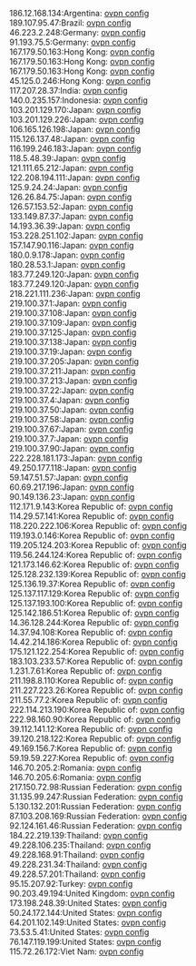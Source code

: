 186.12.168.134:Argentina: [ovpn config](vpn/186_12_168_134.ovpn)  
189.107.95.47:Brazil: [ovpn config](vpn/189_107_95_47.ovpn)  
46.223.2.248:Germany: [ovpn config](vpn/46_223_2_248.ovpn)  
91.193.75.5:Germany: [ovpn config](vpn/91_193_75_5.ovpn)  
167.179.50.163:Hong Kong: [ovpn config](vpn/167_179_50_163.ovpn)  
167.179.50.163:Hong Kong: [ovpn config](vpn/167_179_50_163.ovpn)  
167.179.50.163:Hong Kong: [ovpn config](vpn/167_179_50_163.ovpn)  
45.125.0.246:Hong Kong: [ovpn config](vpn/45_125_0_246.ovpn)  
117.207.28.37:India: [ovpn config](vpn/117_207_28_37.ovpn)  
140.0.235.157:Indonesia: [ovpn config](vpn/140_0_235_157.ovpn)  
103.201.129.170:Japan: [ovpn config](vpn/103_201_129_170.ovpn)  
103.201.129.226:Japan: [ovpn config](vpn/103_201_129_226.ovpn)  
106.165.126.198:Japan: [ovpn config](vpn/106_165_126_198.ovpn)  
115.126.137.48:Japan: [ovpn config](vpn/115_126_137_48.ovpn)  
116.199.246.183:Japan: [ovpn config](vpn/116_199_246_183.ovpn)  
118.5.48.39:Japan: [ovpn config](vpn/118_5_48_39.ovpn)  
121.111.65.212:Japan: [ovpn config](vpn/121_111_65_212.ovpn)  
122.208.194.111:Japan: [ovpn config](vpn/122_208_194_111.ovpn)  
125.9.24.24:Japan: [ovpn config](vpn/125_9_24_24.ovpn)  
126.26.84.75:Japan: [ovpn config](vpn/126_26_84_75.ovpn)  
126.57.153.52:Japan: [ovpn config](vpn/126_57_153_52.ovpn)  
133.149.87.37:Japan: [ovpn config](vpn/133_149_87_37.ovpn)  
14.193.36.39:Japan: [ovpn config](vpn/14_193_36_39.ovpn)  
153.228.251.102:Japan: [ovpn config](vpn/153_228_251_102.ovpn)  
157.147.90.116:Japan: [ovpn config](vpn/157_147_90_116.ovpn)  
180.0.9.178:Japan: [ovpn config](vpn/180_0_9_178.ovpn)  
180.28.53.1:Japan: [ovpn config](vpn/180_28_53_1.ovpn)  
183.77.249.120:Japan: [ovpn config](vpn/183_77_249_120.ovpn)  
183.77.249.120:Japan: [ovpn config](vpn/183_77_249_120.ovpn)  
218.221.111.236:Japan: [ovpn config](vpn/218_221_111_236.ovpn)  
219.100.37.1:Japan: [ovpn config](vpn/219_100_37_1.ovpn)  
219.100.37.108:Japan: [ovpn config](vpn/219_100_37_108.ovpn)  
219.100.37.109:Japan: [ovpn config](vpn/219_100_37_109.ovpn)  
219.100.37.125:Japan: [ovpn config](vpn/219_100_37_125.ovpn)  
219.100.37.138:Japan: [ovpn config](vpn/219_100_37_138.ovpn)  
219.100.37.19:Japan: [ovpn config](vpn/219_100_37_19.ovpn)  
219.100.37.205:Japan: [ovpn config](vpn/219_100_37_205.ovpn)  
219.100.37.211:Japan: [ovpn config](vpn/219_100_37_211.ovpn)  
219.100.37.213:Japan: [ovpn config](vpn/219_100_37_213.ovpn)  
219.100.37.22:Japan: [ovpn config](vpn/219_100_37_22.ovpn)  
219.100.37.4:Japan: [ovpn config](vpn/219_100_37_4.ovpn)  
219.100.37.50:Japan: [ovpn config](vpn/219_100_37_50.ovpn)  
219.100.37.58:Japan: [ovpn config](vpn/219_100_37_58.ovpn)  
219.100.37.67:Japan: [ovpn config](vpn/219_100_37_67.ovpn)  
219.100.37.7:Japan: [ovpn config](vpn/219_100_37_7.ovpn)  
219.100.37.90:Japan: [ovpn config](vpn/219_100_37_90.ovpn)  
222.228.181.173:Japan: [ovpn config](vpn/222_228_181_173.ovpn)  
49.250.177.118:Japan: [ovpn config](vpn/49_250_177_118.ovpn)  
59.147.51.57:Japan: [ovpn config](vpn/59_147_51_57.ovpn)  
60.69.217.196:Japan: [ovpn config](vpn/60_69_217_196.ovpn)  
90.149.136.23:Japan: [ovpn config](vpn/90_149_136_23.ovpn)  
112.171.9.143:Korea Republic of: [ovpn config](vpn/112_171_9_143.ovpn)  
114.29.57.141:Korea Republic of: [ovpn config](vpn/114_29_57_141.ovpn)  
118.220.222.106:Korea Republic of: [ovpn config](vpn/118_220_222_106.ovpn)  
119.193.0.146:Korea Republic of: [ovpn config](vpn/119_193_0_146.ovpn)  
119.205.124.203:Korea Republic of: [ovpn config](vpn/119_205_124_203.ovpn)  
119.56.244.124:Korea Republic of: [ovpn config](vpn/119_56_244_124.ovpn)  
121.173.146.62:Korea Republic of: [ovpn config](vpn/121_173_146_62.ovpn)  
125.128.232.139:Korea Republic of: [ovpn config](vpn/125_128_232_139.ovpn)  
125.136.19.37:Korea Republic of: [ovpn config](vpn/125_136_19_37.ovpn)  
125.137.117.129:Korea Republic of: [ovpn config](vpn/125_137_117_129.ovpn)  
125.137.193.100:Korea Republic of: [ovpn config](vpn/125_137_193_100.ovpn)  
125.142.186.51:Korea Republic of: [ovpn config](vpn/125_142_186_51.ovpn)  
14.36.128.244:Korea Republic of: [ovpn config](vpn/14_36_128_244.ovpn)  
14.37.94.108:Korea Republic of: [ovpn config](vpn/14_37_94_108.ovpn)  
14.42.214.186:Korea Republic of: [ovpn config](vpn/14_42_214_186.ovpn)  
175.121.122.254:Korea Republic of: [ovpn config](vpn/175_121_122_254.ovpn)  
183.103.233.57:Korea Republic of: [ovpn config](vpn/183_103_233_57.ovpn)  
1.231.7.61:Korea Republic of: [ovpn config](vpn/1_231_7_61.ovpn)  
211.198.8.110:Korea Republic of: [ovpn config](vpn/211_198_8_110.ovpn)  
211.227.223.26:Korea Republic of: [ovpn config](vpn/211_227_223_26.ovpn)  
211.55.77.2:Korea Republic of: [ovpn config](vpn/211_55_77_2.ovpn)  
222.114.213.190:Korea Republic of: [ovpn config](vpn/222_114_213_190.ovpn)  
222.98.160.90:Korea Republic of: [ovpn config](vpn/222_98_160_90.ovpn)  
39.112.141.12:Korea Republic of: [ovpn config](vpn/39_112_141_12.ovpn)  
39.120.218.122:Korea Republic of: [ovpn config](vpn/39_120_218_122.ovpn)  
49.169.156.7:Korea Republic of: [ovpn config](vpn/49_169_156_7.ovpn)  
59.19.59.227:Korea Republic of: [ovpn config](vpn/59_19_59_227.ovpn)  
146.70.205.2:Romania: [ovpn config](vpn/146_70_205_2.ovpn)  
146.70.205.6:Romania: [ovpn config](vpn/146_70_205_6.ovpn)  
217.150.72.98:Russian Federation: [ovpn config](vpn/217_150_72_98.ovpn)  
31.135.99.247:Russian Federation: [ovpn config](vpn/31_135_99_247.ovpn)  
5.130.132.201:Russian Federation: [ovpn config](vpn/5_130_132_201.ovpn)  
87.103.208.169:Russian Federation: [ovpn config](vpn/87_103_208_169.ovpn)  
92.124.161.46:Russian Federation: [ovpn config](vpn/92_124_161_46.ovpn)  
184.22.219.139:Thailand: [ovpn config](vpn/184_22_219_139.ovpn)  
49.228.106.235:Thailand: [ovpn config](vpn/49_228_106_235.ovpn)  
49.228.168.91:Thailand: [ovpn config](vpn/49_228_168_91.ovpn)  
49.228.231.34:Thailand: [ovpn config](vpn/49_228_231_34.ovpn)  
49.228.57.201:Thailand: [ovpn config](vpn/49_228_57_201.ovpn)  
95.15.207.92:Turkey: [ovpn config](vpn/95_15_207_92.ovpn)  
90.203.49.194:United Kingdom: [ovpn config](vpn/90_203_49_194.ovpn)  
173.198.248.39:United States: [ovpn config](vpn/173_198_248_39.ovpn)  
50.24.172.144:United States: [ovpn config](vpn/50_24_172_144.ovpn)  
64.201.102.149:United States: [ovpn config](vpn/64_201_102_149.ovpn)  
73.53.5.41:United States: [ovpn config](vpn/73_53_5_41.ovpn)  
76.147.119.199:United States: [ovpn config](vpn/76_147_119_199.ovpn)  
115.72.26.172:Viet Nam: [ovpn config](vpn/115_72_26_172.ovpn)  
